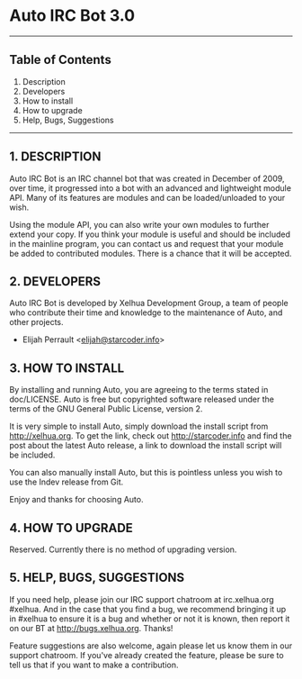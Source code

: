 Auto IRC Bot 3.0
============================================================
------------------------------------------------------------

## Table of Contents
1.   Description
2.   Developers
3.   How to install
4.   How to upgrade
5.   Help, Bugs, Suggestions

------------------------------------------------------------
## 1. DESCRIPTION

Auto IRC Bot is an IRC channel bot that was created in
December of 2009, over time, it progressed into a bot with an
advanced and lightweight module API. Many of its features
are modules and can be loaded/unloaded to your wish.

Using the module API, you can also write your own modules to
further extend your copy.  If you think your module is useful
and should be included in the mainline program, you can
contact us and request that your module be added to
contributed modules. There is a chance that it will be accepted.


## 2. DEVELOPERS

Auto IRC Bot is developed by Xelhua Development Group, a team
of people who contribute their time and knowledge to the
maintenance of Auto, and other projects.

+ Elijah Perrault &lt;elijah@starcoder.info&gt;


## 3. HOW TO INSTALL

By installing and running Auto, you are agreeing to the terms
stated in doc/LICENSE.  Auto is free but copyrighted software
released under the terms of the GNU General Public License,
version 2.

It is very simple to install Auto, simply download the install
script from http://xelhua.org. To get the link, check out
http://starcoder.info and find the post about the latest Auto
release, a link to download the install script will be included.

You can also manually install Auto, but this is pointless
unless you wish to use the Indev release from Git.

Enjoy and thanks for choosing Auto.


## 4. HOW TO UPGRADE

Reserved. Currently there is no method of upgrading version.


## 5. HELP, BUGS, SUGGESTIONS

If you need help, please join our IRC support chatroom at
irc.xelhua.org #xelhua.  And in the case that you find a bug,
we recommend bringing it up in #xelhua to ensure it is a bug
and whether or not it is known, then report it on our BT at
http://bugs.xelhua.org. Thanks!

Feature suggestions are also welcome, again please let us
know them in our support chatroom. If you've already created
the feature, please be sure to tell us that if you want to
make a contribution.

